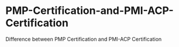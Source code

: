 # PMP-Certification-and-PMI-ACP-Certification
Difference between PMP Certification and PMI-ACP Certification
